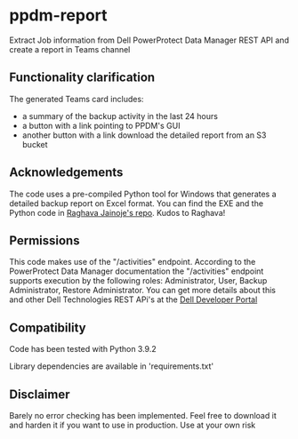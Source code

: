 # ppdm-report
Extract Job information from Dell PowerProtect Data Manager REST API and create a report in Teams channel
## Functionality clarification
The generated Teams card includes:
- a summary of the backup activity in the last 24 hours
- a button with a link pointing to PPDM's GUI
- another button with a link download the detailed report from an S3 bucket

## Acknowledgements
The code uses a pre-compiled Python tool for Windows that generates a detailed backup report on Excel format. You can find the EXE and the Python code in [Raghava Jainoje's repo](https://github.com/rjainoje). Kudos to Raghava!

## Permissions
This code makes use of the "/activities" endpoint. According to the PowerProtect Data Manager documentation the "/activities" endpoint supports execution by the following roles: Administrator, User, Backup Administrator, Restore Administrator. You can get more details about this and other Dell Technologies REST APi's at the [Dell Developer Portal](https://developer.dell.com/apis/4378/versions/19.11)


## Compatibility
Code has been tested with Python 3.9.2

Library dependencies are available in 'requirements.txt'
## Disclaimer
Barely no error checking has been implemented. Feel free to download it and harden it if you want to use in production. Use at your own risk
